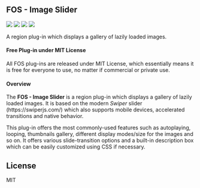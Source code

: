 ## FOS - Image Slider

![](https://img.shields.io/badge/Plug--in_Type-Region-orange.svg) ![](https://img.shields.io/badge/APEX-19.2-success.svg) ![](https://img.shields.io/badge/APEX-20.1-success.svg) ![](https://img.shields.io/badge/APEX-20.2-success.svg)

A region plug-in which displays a gallery of lazily loaded images.
<h4>Free Plug-in under MIT License</h4>
<p>
All FOS plug-ins are released under MIT License, which essentially means it is free for everyone to use, no matter if commercial or private use.
</p>
<h4>Overview</h4>
<p>The <strong>FOS - Image Slider</strong> is a region plug-in which displays a gallery of lazily loaded images. It is based on the modern <i>Swiper</i> slider (https://swiperjs.com/) which also supports mobile devices, accelerated transitions and native behavior.</p>
<p>This plug-in offers the most commonly-used features such as autoplaying, looping, thumbnails gallery, different display modes/size for the images and so on. It offers various slide-transition options and a built-in description box which can be easily customized using CSS if necessary.</p>

## License

MIT


